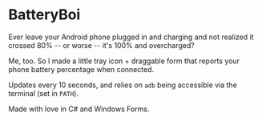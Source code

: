 # BatteryBoi

Ever leave your Android phone plugged in and charging and not realized it crossed 80% -- or worse -- it's 100% and overcharged?

Me, too. So I made a little tray icon + draggable form that reports your phone battery percentage when connected.

Updates every 10 seconds, and relies on `adb` being accessible via the terminal (set in `PATH`).

Made with love in C# and Windows Forms.
